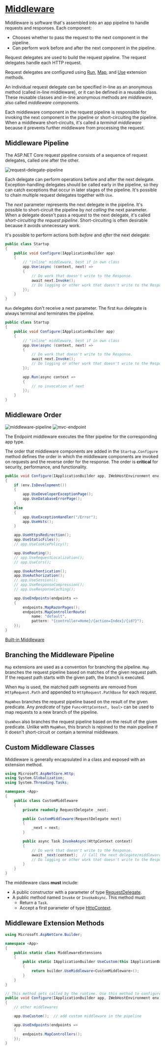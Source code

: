 # [Middleware](https://docs.microsoft.com/en-us/aspnet/core/fundamentals/middleware)

Middleware is software that's assembled into an app pipeline to handle requests and responses. Each component:

- Chooses whether to pass the request to the next component in the pipeline.
- Can perform work before and after the next component in the pipeline.

Request delegates are used to build the request pipeline. The request delegates handle each HTTP request.

Request delegates are configured using [Run][Run_docs], [Map][Map_docs], and [Use][Use_docs] extension methods.

An individual request delegate can be specified in-line as an anonymous method (called in-line middleware), or it can be defined in a reusable class.
These reusable classes and in-line anonymous methods are *middleware*, also called *middleware components*.

Each middleware component in the request pipeline is responsible for invoking the next component in the pipeline or short-circuiting the pipeline.
When a middleware short-circuits, it's called a *terminal middleware* because it prevents further middleware from processing the request.

[Use_docs]: https://docs.microsoft.com/en-us/dotnet/api/microsoft.aspnetcore.builder.useextensions.use
[Run_docs]: https://docs.microsoft.com/en-us/dotnet/api/microsoft.aspnetcore.builder.runextensions.run
[Map_docs]: https://docs.microsoft.com/en-us/dotnet/api/microsoft.aspnetcore.builder.mapextensions.map

## Middleware Pipeline

The ASP.NET Core request pipeline consists of a sequence of request delegates, called one after the other.

![request-delegate-pipeline](../../img/dotnet_request-delegate-pipeline.png)

Each delegate can perform operations before and after the next delegate. Exception-handling delegates should be called early in the pipeline, so they can catch exceptions that occur in later stages of the pipeline. It's possible to chain multiple request delegates together with `Use`.

The *next* parameter represents the next delegate in the pipeline. It's possible to short-circuit the pipeline by *not calling* the next parameter.
When a delegate doesn't pass a request to the next delegate, it's called *short-circuiting the request pipeline*.
Short-circuiting is often desirable because it avoids unnecessary work.

It's possible to perform actions both *before* and *after* the next delegate:

```cs
public class Startup
{
    public void Configure(IApplicationBuilder app)
    {
        // "inline" middleware, best if in own class
        app.Use(async (context, next) =>
        {
            // Do work that doesn't write to the Response.
            await next.Invoke();
            // Do logging or other work that doesn't write to the Response.
        });
    }
}
```

`Run` delegates don't receive a next parameter. The first `Run` delegate is always terminal and terminates the pipeline.

```cs
public class Startup
{
    public void Configure(IApplicationBuilder app)
    {
        // "inline" middleware, best if in own class
        app.Use(async (context, next) =>
        {
            // Do work that doesn't write to the Response.
            await next.Invoke();
            // Do logging or other work that doesn't write to the Response.
        });

        app.Run(async context =>
        {
            // no invocation of next
        });
    }
}
```

## Middleware Order

![middleware-pipeline](../../img/dotnet_middleware-pipeline.png)
![mvc-endpoint](../../img/dotnet_mvc-endpoint.png)

The Endpoint middleware executes the filter pipeline for the corresponding app type.

The order that middleware components are added in the `Startup.Configure` method defines the order in which the middleware components are invoked on requests and the reverse order for the response. The order is **critical** for security, performance, and functionality.

```cs
public void Configure(IApplicationBuilder app, IWebHostEnvironment env)
{
    if (env.IsDevelopment())
    {
        app.UseDeveloperExceptionPage();
        app.UseDatabaseErrorPage();
    }
    else
    {
        app.UseExceptionHandler("/Error");
        app.UseHsts();
    }

    app.UseHttpsRedirection();
    app.UseStaticFiles();
    // app.UseCookiePolicy();

    app.UseRouting();
    // app.UseRequestLocalization();
    // app.UseCors();

    app.UseAuthentication();
    app.UseAuthorization();
    // app.UseSession();
    // app.UseResponseCompression();
    // app.UseResponseCaching();

    app.UseEndpoints(endpoints =>
    {
        endpoints.MapRazorPages();
        endpoints.MapControllerRoute(
            name: "default",
            pattern: "{controller=Home}/{action=Index}/{id?}");
    });
}
```

[Built-in Middleware](https://docs.microsoft.com/en-us/aspnet/core/fundamentals/middleware/#built-in-middleware)

## Branching the Middleware Pipeline

`Map` extensions are used as a convention for branching the pipeline. `Map` branches the request pipeline based on matches of the given request path.
If the request path starts with the given path, the branch is executed.

When `Map` is used, the matched path segments are removed from `HttpRequest.Path` and appended to `HttpRequest.PathBase` for each request.

`MapWhen` branches the request pipeline based on the result of the given predicate.
Any *predicate* of type `Func<HttpContext, bool>` can be used to map requests to a new branch of the pipeline.

`UseWhen` also branches the request pipeline based on the result of the given predicate.
Unlike with `MapWhen`, this branch is rejoined to the main pipeline if it doesn't short-circuit or contain a terminal middleware.

## Custom Middleware Classes

Middleware is generally encapsulated in a class and exposed with an extension method.

```cs
using Microsoft.AspNetCore.Http;
using System.Globalization;
using System.Threading.Tasks;

namespace <App>
{
    public class CustomMiddleware
    {
        private readonly RequestDelegate _next;

        public CustomMiddleware(RequestDelegate next)
        {
            _next = next;
        }

        public async Task InvokeAsync(HttpContext context)
        {
            // Do work that doesn't write to the Response.
            await _next(context);  // Call the next delegate/middleware in the pipeline
            // Do logging or other work that doesn't write to the Response.
        }
    }
}
```

The middleware class **must** include:

- A public constructor with a parameter of type [RequestDelegate][RequestDelegate_docs].
- A public method named `Invoke` or `InvokeAsync`. This method must:
  - Return a `Task`.
  - Accept a first parameter of type [HttpContext][HttpConrext_Docs].

[RequestDelegate_docs]: https://docs.microsoft.com/en-us/dotnet/api/microsoft.aspnetcore.http.requestdelegate
[HttpConrext_Docs]: https://docs.microsoft.com/en-us/dotnet/api/microsoft.aspnetcore.http.httpcontext

## Middleware Extension Methods

```cs
using Microsoft.AspNetCore.Builder;

namespace <App>
{
    public static class MiddlewareExtensions
    {
        public static IApplicationBuilder UseCustom(this IApplicationBuilder builder)
        {
            return builder.UseMiddleware<CustomMiddleware>();
        }
    }
}
```

```cs
// This method gets called by the runtime. Use this method to configure the HTTP request pipeline.
public void Configure(IApplicationBuilder app, IWebHostEnvironment env)
{
    // other middlewares

    app.UseCustom();  // add custom middleware in the pipeline

    app.UseEndpoints(endpoints =>
    {
        endpoints.MapControllers();
    });
}
```
